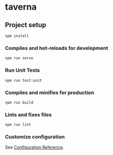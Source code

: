 # taverna

## Project setup
```
npm install
```

### Compiles and hot-reloads for development
```
npm run serve
```

### Run Unit Tests
```
npm run test:unit
```

### Compiles and minifies for production
```
npm run build
```

### Lints and fixes files
```
npm run lint
```

### Customize configuration
See [Configuration Reference](https://cli.vuejs.org/config/).
